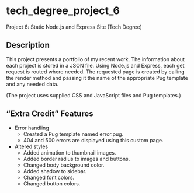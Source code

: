 # tech_degree_project_6

Project 6: Static Node.js and Express Site (Tech Degree)

## Description

This project presents a portfolio of my recent work. The information about each project is stored in a JSON file. Using Node.js and Express, each get request is routed where needed. The requested page is created by calling the render method and passing it the name of the appropriate Pug template and any needed data.

(The project uses supplied CSS and JavaScript files and Pug templates.)

## “Extra Credit” Features

- Error handling
  - Created a Pug template named error.pug.
  - 404 and 500 errors are displayed using this custom page.
- Altered styles
  - Added animation to thumbnail images.
  - Added border radius to images and buttons.
  - Changed body background color.
  - Added shadow to sidebar.
  - Changed font colors.
  - Changed button colors.
